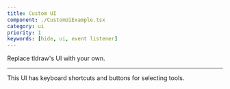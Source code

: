 ```yaml
---
title: Custom UI
component: ./CustomUiExample.tsx
category: ui
priority: 1
keywords: [hide, ui, event listener]
---
```


Replace tldraw's UI with your own.

---

This UI has keyboard shortcuts and buttons for selecting tools.
